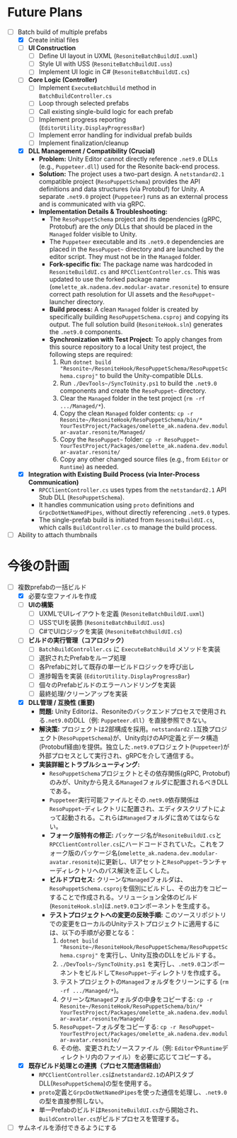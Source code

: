 # Future Plans
- [ ] Batch build of multiple prefabs
  - [x] Create initial files
  - [ ] **UI Construction**
    - [ ] Define UI layout in UXML (`ResoniteBatchBuildUI.uxml`)
    - [ ] Style UI with USS (`ResoniteBatchBuildUI.uss`)
    - [ ] Implement UI logic in C# (`ResoniteBatchBuildUI.cs`)
  - [ ] **Core Logic (Controller)**
    - [ ] Implement `ExecuteBatchBuild` method in `BatchBuildController.cs`
    - [ ] Loop through selected prefabs
    - [ ] Call existing single-build logic for each prefab
    - [ ] Implement progress reporting (`EditorUtility.DisplayProgressBar`)
    - [ ] Implement error handling for individual prefab builds
    - [ ] Implement finalization/cleanup
  - [x] **DLL Management / Compatibility (Crucial)**
    - **Problem:** Unity Editor cannot directly reference `.net9.0` DLLs (e.g., `Puppeteer.dll`) used for the Resonite back-end process.
    - **Solution:** The project uses a two-part design. A `netstandard2.1` compatible project (`ResoPuppetSchema`) provides the API definitions and data structures (via Protobuf) for Unity. A separate `.net9.0` project (`Puppeteer`) runs as an external process and is communicated with via gRPC.
    - **Implementation Details & Troubleshooting:**
      - The `ResoPuppetSchema` project and its dependencies (gRPC, Protobuf) are the *only* DLLs that should be placed in the `Managed` folder visible to Unity.
      - The `Puppeteer` executable and its `.net9.0` dependencies are placed in the `ResoPuppet~` directory and are launched by the editor script. They must not be in the `Managed` folder.
      - **Fork-specific fix:** The package name was hardcoded in `ResoniteBuildUI.cs` and `RPCClientController.cs`. This was updated to use the forked package name (`omelette_ak.nadena.dev.modular-avatar.resonite`) to ensure correct path resolution for UI assets and the `ResoPuppet~` launcher directory.
      - **Build process:** A clean `Managed` folder is created by specifically building `ResoPuppetSchema.csproj` and copying its output. The full solution build (`ResoniteHook.sln`) generates the `.net9.0` components.
      - **Synchronization with Test Project:** To apply changes from this source repository to a local Unity test project, the following steps are required:
        1. Run `dotnet build "Resonite~/ResoniteHook/ResoPuppetSchema/ResoPuppetSchema.csproj"` to build the Unity-compatible DLLs.
        2. Run `./DevTools~/SyncToUnity.ps1` to build the `.net9.0` components and create the `ResoPuppet~` directory.
        3. Clear the `Managed` folder in the test project (`rm -rf .../Managed/*`).
        4. Copy the clean `Managed` folder contents: `cp -r Resonite~/ResoniteHook/ResoPuppetSchema/bin/* YourTestProject/Packages/omelette_ak.nadena.dev.modular-avatar.resonite/Managed/`
        5. Copy the `ResoPuppet~` folder: `cp -r ResoPuppet~ YourTestProject/Packages/omelette_ak.nadena.dev.modular-avatar.resonite/`
        6. Copy any other changed source files (e.g., from `Editor` or `Runtime`) as needed.
  - [x] **Integration with Existing Build Process (via Inter-Process Communication)**
    - `RPCClientController.cs` uses types from the `netstandard2.1` API Stub DLL (`ResoPuppetSchema`).
    - It handles communication using `proto` definitions and `GrpcDotNetNamedPipes`, without directly referencing `.net9.0` types.
    - The single-prefab build is initiated from `ResoniteBuildUI.cs`, which calls `BuildController.cs` to manage the build process.
- [ ] Ability to attach thumbnails

# 今後の計画
- [ ] 複数prefabの一括ビルド
  - [x] 必要な空ファイルを作成
  - [ ] **UIの構築**
    - [ ] UXMLでUIレイアウトを定義 (`ResoniteBatchBuildUI.uxml`)
    - [ ] USSでUIを装飾 (`ResoniteBatchBuildUI.uss`)
    - [ ] C#でUIロジックを実装 (`ResoniteBatchBuildUI.cs`)
  - [ ] **ビルドの実行管理（コアロジック）**
    - [ ] `BatchBuildController.cs` に `ExecuteBatchBuild` メソッドを実装
    - [ ] 選択されたPrefabをループ処理
    - [ ] 各Prefabに対して既存の単一ビルドロジックを呼び出し
    - [ ] 進捗報告を実装 (`EditorUtility.DisplayProgressBar`)
    - [ ] 個々のPrefabビルドのエラーハンドリングを実装
    - [ ] 最終処理/クリーンアップを実装
  - [x] **DLL管理 / 互換性 (重要)**
    - **問題:** Unity Editorは、Resoniteのバックエンドプロセスで使用される`.net9.0`のDLL（例: `Puppeteer.dll`）を直接参照できない。
    - **解決策:** プロジェクトは2部構成を採用。`netstandard2.1`互換プロジェクト(`ResoPuppetSchema`)が、Unity向けのAPI定義とデータ構造(Protobuf経由)を提供。独立した`.net9.0`プロジェクト(`Puppeteer`)が外部プロセスとして実行され、gRPCを介して通信する。
    - **実装詳細とトラブルシューティング:**
      - `ResoPuppetSchema`プロジェクトとその依存関係(gRPC, Protobuf)のみが、Unityから見える`Managed`フォルダに配置されるべきDLLである。
      - `Puppeteer`実行可能ファイルとその`.net9.0`依存関係は`ResoPuppet~`ディレクトリに配置され、エディタスクリプトによって起動される。これらは`Managed`フォルダに含めてはならない。
      - **フォーク版特有の修正:** パッケージ名が`ResoniteBuildUI.cs`と`RPCClientController.cs`にハードコードされていた。これをフォーク版のパッケージ名(`omelette_ak.nadena.dev.modular-avatar.resonite`)に更新し、UIアセットと`ResoPuppet~`ランチャーディレクトリへのパス解決を正しくした。
      - **ビルドプロセス:** クリーンな`Managed`フォルダは、`ResoPuppetSchema.csproj`を個別にビルドし、その出力をコピーすることで作成される。ソリューション全体のビルド(`ResoniteHook.sln`)は`.net9.0`コンポーネントを生成する。
      - **テストプロジェクトへの変更の反映手順:** このソースリポジトリでの変更をローカルのUnityテストプロジェクトに適用するには、以下の手順が必要となる：
        1. `dotnet build "Resonite~/ResoniteHook/ResoPuppetSchema/ResoPuppetSchema.csproj"` を実行し、Unity互換のDLLをビルドする。
        2. `./DevTools~/SyncToUnity.ps1` を実行し、`.net9.0`コンポーネントをビルドして`ResoPuppet~`ディレクトリを作成する。
        3. テストプロジェクトの`Managed`フォルダをクリーンにする (`rm -rf .../Managed/*`)。
        4. クリーンな`Managed`フォルダの中身をコピーする: `cp -r Resonite~/ResoniteHook/ResoPuppetSchema/bin/* YourTestProject/Packages/omelette_ak.nadena.dev.modular-avatar.resonite/Managed/`
        5. `ResoPuppet~`フォルダをコピーする: `cp -r ResoPuppet~ YourTestProject/Packages/omelette_ak.nadena.dev.modular-avatar.resonite/`
        6. その他、変更されたソースファイル（例: `Editor`や`Runtime`ディレクトリ内のファイル）を必要に応じてコピーする。
  - [x] **既存ビルド処理との連携（プロセス間通信経由）**
    - `RPCClientController.cs`は`netstandard2.1`のAPIスタブDLL(`ResoPuppetSchema`)の型を使用する。
    - `proto`定義と`GrpcDotNetNamedPipes`を使った通信を処理し、`.net9.0`の型を直接参照しない。
    - 単一Prefabのビルドは`ResoniteBuildUI.cs`から開始され、`BuildController.cs`がビルドプロセスを管理する。
- [ ] サムネイルを添付できるようにする